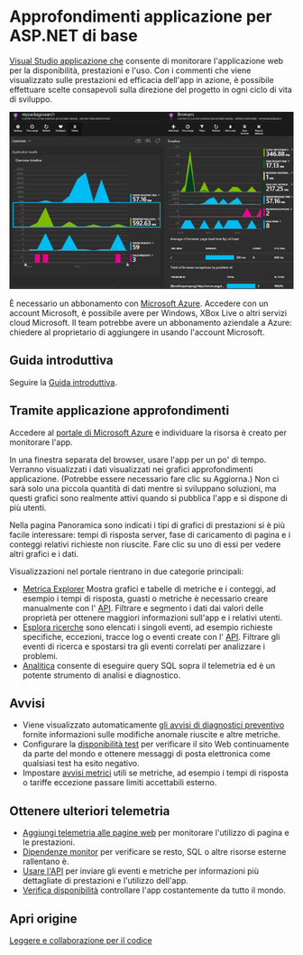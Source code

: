 <properties 
    pageTitle="Approfondimenti applicazione per ASP.NET di base" 
    description="Monitorare le applicazioni web per la disponibilità, prestazioni e l'uso." 
    services="application-insights" 
    documentationCenter=".net"
    authors="alancameronwills" 
    manager="douge"/>

<tags 
    ms.service="application-insights" 
    ms.workload="tbd" 
    ms.tgt_pltfrm="ibiza" 
    ms.devlang="na" 
    ms.topic="article" 
    ms.date="08/30/2016" 
    ms.author="awills"/>

# <a name="application-insights-for-aspnet-core"></a>Approfondimenti applicazione per ASP.NET di base

[Visual Studio applicazione che](app-insights-overview.md) consente di monitorare l'applicazione web per la disponibilità, prestazioni e l'uso. Con i commenti che viene visualizzato sulle prestazioni ed efficacia dell'app in azione, è possibile effettuare scelte consapevoli sulla direzione del progetto in ogni ciclo di vita di sviluppo.

![Esempio](./media/app-insights-asp-net-core/sample.png)

È necessario un abbonamento con [Microsoft Azure](http://azure.com). Accedere con un account Microsoft, è possibile avere per Windows, XBox Live o altri servizi cloud Microsoft. Il team potrebbe avere un abbonamento aziendale a Azure: chiedere al proprietario di aggiungere in usando l'account Microsoft.


## <a name="getting-started"></a>Guida introduttiva

Seguire la [Guida introduttiva](https://github.com/Microsoft/ApplicationInsights-aspnetcore/wiki/Getting-Started).

## <a name="using-application-insights"></a>Tramite applicazione approfondimenti

Accedere al [portale di Microsoft Azure](https://portal.azure.com) e individuare la risorsa è creato per monitorare l'app.

In una finestra separata del browser, usare l'app per un po' di tempo. Verranno visualizzati i dati visualizzati nei grafici approfondimenti applicazione. (Potrebbe essere necessario fare clic su Aggiorna.) Non ci sarà solo una piccola quantità di dati mentre si sviluppano soluzioni, ma questi grafici sono realmente attivi quando si pubblica l'app e si dispone di più utenti. 

Nella pagina Panoramica sono indicati i tipi di grafici di prestazioni si è più facile interessare: tempi di risposta server, fase di caricamento di pagina e i conteggi relativi richieste non riuscite. Fare clic su uno di essi per vedere altri grafici e i dati.

Visualizzazioni nel portale rientrano in due categorie principali:

* [Metrica Explorer](app-insights-metrics-explorer.md) Mostra grafici e tabelle di metriche e i conteggi, ad esempio i tempi di risposta, guasti o metriche è necessario creare manualmente con l' [API](app-insights-api-custom-events-metrics.md). Filtrare e segmento i dati dai valori delle proprietà per ottenere maggiori informazioni sull'app e i relativi utenti.
* [Esplora ricerche](app-insights-diagnostic-search.md) sono elencati i singoli eventi, ad esempio richieste specifiche, eccezioni, tracce log o eventi create con l' [API](app-insights-api-custom-events-metrics.md). Filtrare gli eventi di ricerca e spostarsi tra gli eventi correlati per analizzare i problemi.
* [Analitica](app-insights-analytics.md) consente di eseguire query SQL sopra il telemetria ed è un potente strumento di analisi e diagnostico.

## <a name="alerts"></a>Avvisi

* Viene visualizzato automaticamente [gli avvisi di diagnostici preventivo](app-insights-proactive-diagnostics.md) fornite informazioni sulle modifiche anomale riuscite e altre metriche.
* Configurare la [disponibilità test](app-insights-monitor-web-app-availability.md) per verificare il sito Web continuamente da parte del mondo e ottenere messaggi di posta elettronica come qualsiasi test ha esito negativo.
* Impostare [avvisi metrici](app-insights-monitor-web-app-availability.md) utili se metriche, ad esempio i tempi di risposta o tariffe eccezione passare limiti accettabili esterno.

## <a name="get-more-telemetry"></a>Ottenere ulteriori telemetria

* [Aggiungi telemetria alle pagine web](app-insights-javascript.md) per monitorare l'utilizzo di pagina e le prestazioni.
* [Dipendenze monitor](app-insights-dependencies.md) per verificare se resto, SQL o altre risorse esterne rallentano è.
* [Usare l'API](app-insights-api-custom-events-metrics.md) per inviare gli eventi e metriche per informazioni più dettagliate di prestazioni e l'utilizzo dell'app.
* [Verifica disponibilità](app-insights-monitor-web-app-availability.md) controllare l'app costantemente da tutto il mondo. 


## <a name="open-source"></a>Apri origine

[Leggere e collaborazione per il codice](https://github.com/Microsoft/ApplicationInsights-aspnetcore#recent-updates)


